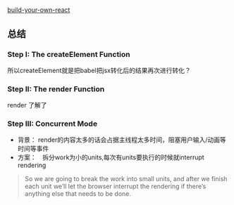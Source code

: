 #
[build-your-own-react](https://pomb.us/build-your-own-react/)

## 总结
### Step I: The createElement Function
所以createElement就是把babel把jsx转化后的结果再次进行转化？

### Step II: The render Function
render  了解了


### Step III: Concurrent Mode
* 背景： render的内容太多的话会占据主线程太多时间，阻塞用户输入/动画等时间等事件
* 方案：　拆分work为小的units,每次有units要执行的时候就interrupt rendering
> So we are going to break the work into small units, and after we finish each unit we’ll let the browser interrupt the rendering if there’s anything else that needs to be done.

